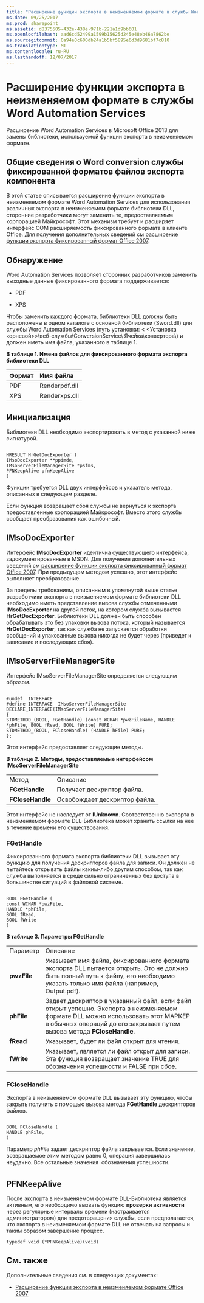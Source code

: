 ```yaml
---
title: "Расширение функции экспорта в неизменяемом формате в службы Word Automation Services"
ms.date: 09/25/2017
ms.prod: sharepoint
ms.assetid: d8375505-432e-438e-971b-221a1d9bb601
ms.openlocfilehash: aad6cd52499a1599b15625d245e48eb46a7862be
ms.sourcegitcommit: 0a94e0c600db24a1b5bf5895e6d3d9681bf7c810
ms.translationtype: MT
ms.contentlocale: ru-RU
ms.lasthandoff: 12/07/2017
---
```

# <a name="extend-the-fixed-format-export-feature-in-word-automation-services"></a>Расширение функции экспорта в неизменяемом формате в службы Word Automation Services
Расширение Word Automation Services в Microsoft Office 2013 для замены библиотеки, используемой функции экспорта в неизменяемом формате.
## <a name="introduction-to-the-word-file-conversion-service-fixed-format-export-feature"></a>Общие сведения о Word conversion службы фиксированной форматов файлов экспорта компонента

В этой статье описывается расширение функции экспорта в неизменяемом формате Word Automation Services для использования различных экспорта в неизменяемом формате библиотеки DLL, сторонние разработчики могут заменить те, предоставляемым корпорацией Майкрософт. Этот механизм требует и расширяет интерфейс COM расширяемость фиксированного формата в клиенте Office. Для получения дополнительных сведений см  [расширение функции экспорта фиксированный формат Office 2007](http://msdn.microsoft.com/en-us/library/aa338206.aspx).
  
    
    

## <a name="discovery"></a>Обнаружение

Word Automation Services позволяет сторонних разработчиков заменить выходные данные фиксированного формата поддерживается:
  
    
    

- PDF
    
  
- XPS
    
  
Чтобы заменить каждого формата, библиотеки DLL должны быть расположены в одном каталоге с основной библиотеки (Sword.dll) для службы Word Automation Services (путь установки: \< \<Установка корневой\>\>\\веб-службы\\ConversionService\\ Ячейка\\конвертера\\) и должен иметь имя файла, указанного в таблице 1.
  
    
    

**В таблице 1. Имена файлов для фиксированного формата экспорта библиотеки DLL**


|**Формат**|**Имя файла**|
|:-----|:-----|
|PDF  <br/> |Renderpdf.dll  <br/> |
|XPS  <br/> |Renderxps.dll  <br/> |
   

## <a name="initialization"></a>Инициализация

Библиотеки DLL необходимо экспортировать в метод с указанной ниже сигнатурой.
  
    
    

```

HRESULT HrGetDocExporter (
IMsoDocExporter **ppimde,
IMsoServerFileManagerSite *psfms,
PFNKeepAlive pfnKeepAlive
)
```

Функции требуется DLL двух интерфейсов и указатель метода, описанных в следующем разделе.
  
    
    
Если функция возвращает сбоя службы не вернуться к экспорта предоставленные корпорацией Майкрософт. Вместо этого службы сообщает преобразования как ошибочный.
  
    
    

## <a name="imsodocexporter"></a>IMsoDocExporter

Интерфейс **IMsoDocExporter** идентична существующего интерфейса, задокументированные в MSDN. Для получения дополнительных сведений см [расширение функции экспорта фиксированный формат Office 2007](http://msdn.microsoft.com/en-us/library/aa338206.aspx). При предыдущем методом успешно, этот интерфейс выполняет преобразование.
  
    
    
За пределы требованиям, описанным в упомянутой выше статье разработчики экспорта в неизменяемом формате библиотеки DLL необходимо иметь представление вызова службы отмеченными **IMsoDocExporter** на другой поток, на котором служба вызывается **HrGetDocExporter**. Библиотеки DLL должен быть способен обрабатывать это без упаковки вызова потока, который называется **HrGetDocExporter**, так как служба не запускается обработки сообщений и упакованные вызова никогда не будет через (приведет к зависание и последующих сбоя).
  
    
    

## <a name="imsoserverfilemanagersite"></a>IMsoServerFileManagerSite

Интерфейс IMsoServerFileManagerSite определяется следующим образом.
  
    
    

```

#undef  INTERFACE
#define INTERFACE  IMsoServerFileManagerSite
DECLARE_INTERFACE(IMsoServerFileManagerSite)
{
STDMETHOD_(BOOL, FGetHandle) (const WCHAR *pwzFileName, HANDLE *phFile, BOOL fRead, BOOL fWrite) PURE;
STDMETHOD_(BOOL, FCloseHandle) (HANDLE hFile) PURE;
};
```

Этот интерфейс предоставляет следующие методы.
  
    
    

**В таблице 2. Методы, предоставляемые интерфейсом IMsoServerFileManagerSite**

|||
|:-----|:-----|
|Метод  <br/> |Описание  <br/> |
|**FGetHandle** <br/> |Получает дескриптор файла.  <br/> |
|**FCloseHandle** <br/> |Освобождает дескриптор файла.  <br/> |
   
Этот интерфейс не наследует от **IUnknown**. Соответственно экспорта в неизменяемом формате DLL-Библиотека может хранить ссылки на нее в течение времени его существования.
  
    
    

### <a name="fgethandle"></a>FGetHandle

Фиксированного формата экспорта библиотеки DLL вызывает эту функцию для получения дескрипторов файла для записи. Он должен не пытайтесь открывать файлы каким-либо другим способом, так как служба выполняется в среде сильно ограниченных без доступа в большинстве ситуаций в файловой системе.
  
    
    

```

BOOL FGetHandle (
const WCHAR *pwzFile,
HANDLE *phFile,
BOOL fRead,
BOOL fWrite
)
```


**В таблице 3. Параметры FGetHandle**

|||
|:-----|:-----|
|Параметр  <br/> |Описание  <br/> |
|**pwzFile** <br/> |Указывает имя файла, фиксированного формата экспорта DLL пытается открыть. Это не должно быть полный путь к файлу, его необходимо указать только имя файла (например, Output.pdf).  <br/> |
|**phFile** <br/> |Задает дескриптор в указанный файл, если файл открыт успешно. Экспорта в неизменяемом формате DLL можно использовать этот МАРКЕР в обычных операций до его закрывает путем вызова метода **FCloseHandle**.<br/> |
|**fRead** <br/> |Указывает, будет ли файл открыт для чтения.  <br/> |
|**fWrite** <br/> |Указывает, является ли файл открыт для записи. Эта функция возвращает значение TRUE для обозначения успешности и FALSE при сбое.  <br/> |
   

### <a name="fclosehandle"></a>FCloseHandle

Экспорта в неизменяемом формате DLL вызывает эту функцию, чтобы закрыть получить с помощью вызова метода **FGetHandle** дескрипторов файлов.
  
    
    

```

BOOL FCloseHandle (
HANDLE phFile,
)
```

Параметр  *phFile*  задает дескриптор файла закрывается. Если значение, возвращаемое этим методом равно 0, операция завершилась неудачно. Все остальные значения  обозначения успешности.
  
    
    

## <a name="pfnkeepalive"></a>PFNKeepAlive

После экспорта в неизменяемом формате DLL-Библиотека является активным, его необходимо вызвать функцию **проверки активности** через регулярные интервалы времени (настраивается администратором) для предотвращения службы, если предполагается, что экспорта в неизменяемом формате DLL не отвечать на запросы и таким образом завершение процесс.
  
    
    
 `typedef void (*PFNKeepAlive)(void)`
  
    
    

## <a name="see-also"></a>См. также
<a name="bk_addresources"> </a>

Дополнительные сведения см. в следующих документах:
  
    
    

-  [Расширение функции экспорта в неизменяемом формате Office 2007](http://msdn.microsoft.com/en-us/library/office/aa338206%28v=office.12%29.aspx)
    
  

